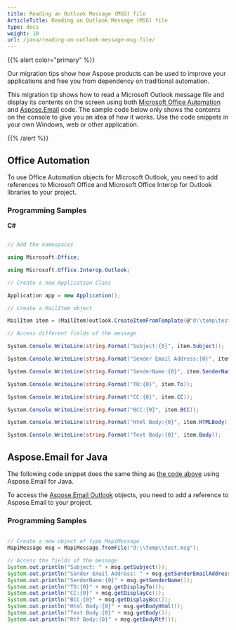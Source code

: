 ```yaml
---
title: Reading an Outlook Message (MSG) file
ArticleTitle: Reading an Outlook Message (MSG) file
type: docs
weight: 10
url: /java/reading-an-outlook-message-msg-file/
---
```



{{% alert color="primary" %}} 

Our migration tips show how Aspose products can be used to improve your applications and free you from dependency on traditional automation.

This migration tip shows how to read a Microsoft Outlook message file and display its contents on the screen using both [Microsoft Office Automation](#office-automation) and [Aspose.Email](#asposeemail-for-java) code. The sample code below only shows the contents on the console to give you an idea of how it works. Use the code snippets in your own Windows, web or other application.

{{% /alert %}} 
## **Office Automation**
To use Office Automation objects for Microsoft Outlook, you need to add references to Microsoft Office and Microsoft Office Interop for Outlook libraries to your project.
### **Programming Samples**
**C#**

~~~cs

// Add the namespaces

using Microsoft.Office;

using Microsoft.Office.Interop.Outlook;

// Create a new Application Class

Application app = new Application();

// Create a MailItem object

MailItem item = (MailItem)outlook.CreateItemFromTemplate(@"d:\temp\test.msg", Type.Missing);

// Access different fields of the message

System.Console.WriteLine(string.Format("Subject:{0}", item.Subject));

System.Console.WriteLine(string.Format("Sender Email Address:{0}", item.SenderEmailAddress));

System.Console.WriteLine(string.Format("SenderName:{0}", item.SenderName));

System.Console.WriteLine(string.Format("TO:{0}", item.To));

System.Console.WriteLine(string.Format("CC:{0}", item.CC));

System.Console.WriteLine(string.Format("BCC:{0}", item.BCC));

System.Console.WriteLine(string.Format("Html Body:{0}", item.HTMLBody));

System.Console.WriteLine(string.Format("Text Body:{0}", item.Body));


~~~
## **Aspose.Email for Java**
The following code snippet does the same thing as [the code above](/#office-automation) using Aspose.Email for Java.

To access the [Aspose.Email Outlook](https://apireference.aspose.com/email/java/com.aspose.email/MapiMessage) objects, you need to add a reference to Aspose.Email to your project.
### **Programming Samples**

~~~java

// Create a new object of type MapiMessage
MapiMessage msg = MapiMessage.fromFile("d:\\temp\\test.msg");

// Access the fields of the message
System.out.println("Subject: " + msg.getSubject());
System.out.println("Sender Email Address: " + msg.getSenderEmailAddress());
System.out.println("SenderName:{0}" + msg.getSenderName());
System.out.println("TO:{0}" + msg.getDisplayTo());
System.out.println("CC:{0}" + msg.getDisplayCc());
System.out.println("BCC:{0}" + msg.getDisplayBcc());
System.out.println("Html Body:{0}" + msg.getBodyHtml());
System.out.println("Text Body:{0}" + msg.getBody());
System.out.println("Rtf Body:{0}" + msg.getBodyRtf());


~~~
